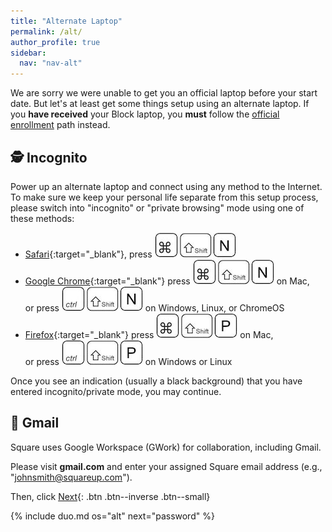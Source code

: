 ```yaml
---
title: "Alternate Laptop"
permalink: /alt/
author_profile: true
sidebar:
  nav: "nav-alt"
---
```


We are sorry we were unable to get you an official laptop before your start date. But let's at least get some things setup using an alternate laptop. If you __have received__ your Block laptop, you __must__ follow the [official enrollment](/os) path instead.

## 🕵️‍ Incognito

Power up an alternate laptop and connect using any method to the Internet. To make sure we keep your personal life separate from this setup process, please switch into "incognito" or "private browsing" mode using one of these methods:

* [Safari](https://support.apple.com/guide/safari/use-private-browsing-ibrw1069/mac){:target="_blank"}, press ![CMD-SHIFT-N](/assets/images/cmd-shift-n.jpg)
* [Google Chrome](https://support.google.com/chrome/answer/95464){:target="_blank"} press ![CMD-SHIFT-N](/assets/images/cmd-shift-n.jpg) on Mac, <br />or press ![CTRL-SHIFT-N](/assets/images/ctrl-shift-n.jpg) on Windows, Linux, or ChromeOS
* [Firefox](https://support.mozilla.org/en-US/kb/private-browsing-use-firefox-without-history){:target="_blank"} press ![CMD-SHIFT-P](/assets/images/cmd-shift-p.jpg) on Mac, <br />or press ![CTRL-SHIFT-P](/assets/images/ctrl-shift-p.jpg) on Windows or Linux

Once you see an indication (usually a black background) that you have entered incognito/private mode, you may continue.

## 📩 Gmail

Square uses Google Workspace (GWork) for collaboration, including Gmail. 

Please visit __gmail.com__ and enter your assigned Square email address (e.g., "johnsmith@squareup.com"). 

Then, click [Next](#duo){: .btn .btn--inverse .btn--small}

{% include duo.md os="alt" next="password" %}
